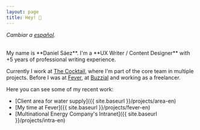 ```yaml
---
layout: page
title: Hey! 👋
---
```



*Cambiar a [español](https://danielszt.github.io/).*

<br>
My name is **Daniel Sáez**. I'm a **UX Writer / Content Designer** with +5 years of professional writing experience. 

Currently I work at [The Cocktail](https://the-cocktail.com/en), where I'm part of the core team in multiple projects. Before I was at [Fever](https://feverup.com/), at [Buzzial](https://buzzial.com/) and working as a freelancer.

Here you can see some of my recent work:

- [Client area for water supply]({{ site.baseurl }}/projects/area-en)
- [My time at Fever]({{ site.baseurl }}/projects/fever-en)
- [Multinational Energy Company's Intranet]({{ site.baseurl }}/projects/intra-en)

<br>

